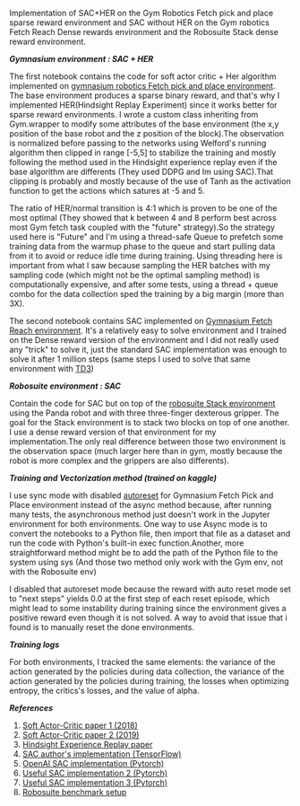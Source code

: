 Implementation of SAC+HER on the Gym Robotics Fetch pick and place sparse reward environment and SAC without HER on the  Gym robotics Fetch Reach Dense rewards environment and the Robosuite Stack dense reward environment.


***Gymnasium environment : SAC + HER***  

The first notebook contains the code for soft actor critic + Her algorithm implemented on [gymnasium robotics Fetch pick and place environment](https://robotics.farama.org/envs/fetch/pick_and_place). The base environment produces a sparse binary reward, and that's why I implemented HER(Hindsight Replay Experiment) since it works better for sparse reward environments. I wrote a custom class inheriting from Gym.wrapper to modify some attributes of the base environment (the x,y position of the base robot and the z position of the block).The observation is normalized before passing to the networks using Welford's running algorithm then clipped in range [-5,5] to stabilize the training and mostly following the method used in the Hindsight experience replay even if the base algorithm are differents (They used DDPG and Im using SAC).That clipping is probably and mostly because of the use of Tanh as the activation function to get the actions which satures at -5 and 5.

The ratio of HER/normal transition is 4:1 which is proven to be one of the most optimal (They showed that k between 4 and 8 perform best across most Gym fetch task coupled with the "future" strategy).So the strategy used here is "Future" and I'm using a thread-safe Queue to prefetch some training data from the warmup phase to the queue and start pulling data from it to avoid or reduce idle time during training. Using threading here is important from what I saw because sampling the HER batches with my sampling code (which might not be the optimal sampling method) is computationally expensive, and after some tests, using a thread + queue combo for the data collection sped the training by a big margin (more than 3X).

The second notebook contains SAC implemented on [Gymnasium Fetch Reach environment](https://robotics.farama.org/envs/fetch/reach). It's a relatively easy to solve environment and I trained on the Dense reward version of the environment and I did not really used any "trick" to solve it, just the standard SAC implementation was enough to solve it after 1 million steps (same steps I used to solve that same environment with [TD3](https://github.com/adeotti/TD3))


***Robosuite environment : SAC***

Contain the code for SAC but on top of the [robosuite Stack environment](https://robosuite.ai/docs/modules/environments.html#block-stacking) using the Panda robot and with three three-finger dexterous gripper. The goal for the Stack environment is to stack two blocks on top of one another. I use a dense reward version of that environment for my implementation.The only real difference between those two environment is the observation space (much larger here than in gym, mostly because the robot is more complex and the grippers are also differents).


***Training and Vectorization method (trained on kaggle)***

I use sync mode with disabled [autoreset](https://farama.org/Vector-Autoreset-Mode) for Gymnasium Fetch Pick and Place environment instead of the async method because, after running many tests, the asynchronous method just doesn't work in the Jupyter environment for both environments. One way to use Async mode is to convert the notebooks to a  Python file, then import that file as a dataset and run the code with Python's built-in exec function.Another, more straightforward method might be to add the path of the Python file to the system using sys (And those two method only work with the Gym env, not with the Robosuite env)

I disabled that autoreset mode because the reward with auto reset mode set to "next steps" yields 0.0 at the first step of each reset episode, which might lead to some instability during training since the environment gives a positive reward even though it is not solved. A way to avoid that issue that i found is to manually reset the done environments. 


***Training logs***

For both environments, I tracked the same elements: the variance of the action generated by the policies during data collection, the variance of the action generated by the policies during training, the losses when optimizing entropy, the critics's losses, and the value of alpha.


***References***
1. [Soft Actor-Critic paper 1 (2018)](https://arxiv.org/abs/1801.01290)
2. [Soft Actor-Critic paper 2 (2019)](https://arxiv.org/abs/1812.05905)
3. [Hindsight Experience Replay paper](https://arxiv.org/abs/1707.01495)
4. [SAC author's implementation (TensorFlow)](https://github.com/haarnoja/sac)
5. [OpenAI SAC implementation (Pytorch)](https://github.com/openai/spinningup/tree/master/spinup/algos/pytorch/sac)
6. [Useful SAC implementation 2 (Pytorch) ](https://github.com/pranz24/pytorch-soft-actor-critic)
7. [Useful SAC implementation 3 (Pytorch)](https://github.com/denisyarats/pytorch_sac/tree/master)
8. [Robosuite benchmark setup](https://github.com/ARISE-Initiative/robosuite-benchmark)


